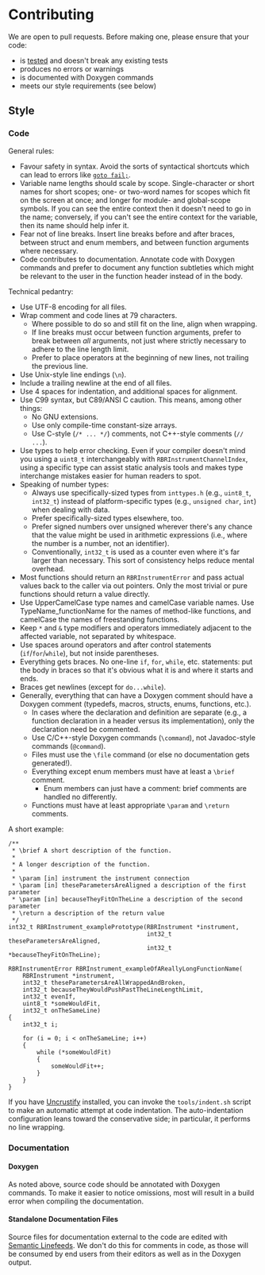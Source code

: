 # Contributing

We are open to pull requests.
Before making one,
please ensure that your code:

* is [tested] and doesn't break any existing tests
* produces no errors or warnings
* is documented with Doxygen commands
* meets our style requirements (see below)

[tested]: tests.md

## Style

### Code

General rules:

* Favour safety in syntax.
  Avoid the sorts of syntactical shortcuts
  which can lead to errors like [`goto fail;`][goto-fail].
* Variable name lengths should scale by scope.
  Single-character or short names for short scopes;
  one- or two-word names for scopes
  which fit on the screen at once;
  and longer for module- and global-scope symbols.
  If you can see the entire context
  then it doesn't need to go in the name;
  conversely, if you can't see
  the entire context for the variable,
  then its name should help infer it.
* Fear not of line breaks.
  Insert line breaks before and after braces,
  between struct and enum members,
  and between function arguments
  where necessary.
* Code contributes to documentation.
  Annotate code with Doxygen commands
  and prefer to document any function subtleties
  which might be relevant to the user
  in the function header instead of
  in the body.

Technical pedantry:

* Use UTF-8 encoding for all files.
* Wrap comment and code lines at 79 characters.
  * Where possible to do so
    and still fit on the line,
    align when wrapping.
  * If line breaks must occur between function arguments,
    prefer to break between _all_ arguments,
    not just where strictly necessary
    to adhere to the line length limit.
  * Prefer to place operators
    at the beginning of new lines,
    not trailing the previous line.
* Use Unix-style line endings (`\n`).
* Include a trailing newline
  at the end of all files.
* Use 4 spaces for indentation,
  and additional spaces for alignment.
* Use C99 syntax,
  but C89/ANSI C caution.
  This means, among other things:
  * No GNU extensions.
  * Use only compile-time constant-size arrays.
  * Use C-style (`/* ... */`) comments,
    not C++-style comments (`// ...`).
* Use types to help error checking.
  Even if your compiler doesn't mind you
  using a `uint8_t` interchangeably with `RBRInstrumentChannelIndex`,
  using a specific type can assist static analysis tools
  and makes type interchange mistakes easier
  for human readers to spot.
* Speaking of number types:
  * Always use specifically-sized types from `inttypes.h`
    (e.g., `uint8_t`, `int32_t`)
    instead of platform-specific types
    (e.g., `unsigned char`, `int`)
    when dealing with data.
  * Prefer specifically-sized types elsewhere, too.
  * Prefer signed numbers over unsigned
    wherever there's any chance that the value might be used
    in arithmetic expressions
    (i.e., where the number is a number,
    not an identifier).
  * Conventionally, `int32_t` is used as a counter
    even where it's far larger than necessary.
    This sort of consistency helps reduce mental overhead.
* Most functions should return an `RBRInstrumentError`
  and pass actual values back to the caller via out pointers.
  Only the most trivial or pure functions
  should return a value directly.
* Use UpperCamelCase type names
  and camelCase variable names.
  Use TypeName_functionName for the names
  of method-like functions,
  and camelCase the names
  of freestanding functions.
* Keep `*` and `&` type modifiers and operators
  immediately adjacent to the affected variable,
  not separated by whitespace.
* Use spaces around operators
  and after control statements (`if`/`for`/`while`),
  but not inside parentheses.
* Everything gets braces.
  No one-line `if`, `for`, `while`, etc. statements:
  put the body in braces
  so that it's obvious what it is
  and where it starts and ends.
* Braces get newlines
  (except for `do...while`).
* Generally, everything that can have a Doxygen comment
  should have a Doxygen comment
  (typedefs, macros, structs, enums, functions, etc.).
  * In cases where the declaration and definition are separate
    (e.g., a function declaration in a header
    versus its implementation),
    only the declaration need be commented.
  * Use C/C++-style Doxygen commands (`\​command`),
    not Javadoc-style commands (`@​command`).
  * Files must use the `\​file` command
    (or else no documentation gets generated!).
  * Everything except enum members
    must have at least a `\​brief` comment.
    * Enum members can just have a comment:
      brief comments are handled no differently.
  * Functions must have at least appropriate `\​param`
    and `\​return` comments.

A short example:

~~~{.c}
/*​*
 * \​brief A short description of the function.
 *
 * A longer description of the function.
 *
 * \param [in] instrument the instrument connection
 * \param [in] theseParametersAreAligned a description of the first parameter
 * \param [in] becauseTheyFitOnTheLine a description of the second parameter
 * \return a description of the return value
 */
int32_t RBRInstrument_examplePrototype(RBRInstrument *instrument,
                                       int32_t theseParametersAreAligned,
                                       int32_t *becauseTheyFitOnTheLine);

RBRInstrumentError RBRInstrument_exampleOfAReallyLongFunctionName(
    RBRInstrument *instrument,
    int32_t theseParametersAreAllWrappedAndBroken,
    int32_t becauseTheyWouldPushPastTheLineLengthLimit,
    int32_t evenIf,
    uint8_t *someWouldFit,
    int32_t onTheSameLine)
{
    int32_t i;

    for (i = 0; i < onTheSameLine; i++)
    {
        while (*someWouldFit)
        {
            someWouldFit++;
        }
    }
}
~~~

If you have [Uncrustify] installed,
you can invoke the `tools/indent.sh` script
to make an automatic attempt
at code indentation.
The auto-indentation configuration
leans toward the conservative side;
in particular, it performs no line wrapping.

[goto-fail]: https://www.imperialviolet.org/2014/02/22/applebug.html
[ident]: https://git-scm.com/docs/gitattributes#__code_ident_code
[Uncrustify]: http://uncrustify.sourceforge.net/

### Documentation

#### Doxygen

As noted above, source code should be annotated
with Doxygen commands.
To make it easier to notice omissions,
most will result in a build error
when compiling the documentation.

#### Standalone Documentation Files

Source files for documentation external to the code
are edited with [Semantic Linefeeds].
We don't do this for comments in code,
as those will be consumed by end users from their editors
as well as in the Doxygen output.

[Semantic Linefeeds]: http://rhodesmill.org/brandon/2012/one-sentence-per-line/
